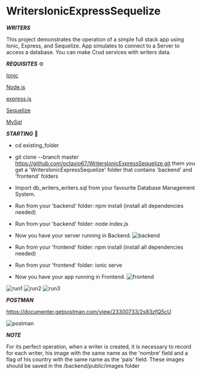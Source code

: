 # WritersIonicExpressSequelize

***WRITERS***

This project demonstrates the operation of a simple full stack app using Ionic, Express, and Sequelize. App simulates to connect to a Server to access a database. You can make Crud services with writers data.


***REQUISITES*** ⚙️

[Ionic](https://ionicframework.com/)


[Node.js](https://nodejs.org/es/)


[express.js](https://expressjs.com/)


[Sequelize](https://sequelize.org/)


[MySql](https://www.mysql.com/)
 

***STARTING*** 🚀

- cd existing_folder

- git clone --branch master https://github.com/octavio67/WritersIonicExpressSequelize.git
them you get a 'WritersIonicExpressSequelize' folder that contains 'backend' and 'frontend' folders

- Import db_writers_writers.sql from your favourite Database Management System.

- Run from your 'backend' folder: npm install (install all dependencies needed)

- Run from your 'backend' folder: node index.js

- Now you have your server running in Backend.
![backend](https://user-images.githubusercontent.com/57419892/194329213-6c09ca48-3907-41c4-9602-55bdf929cad8.JPG)

- Run from your 'frontend' folder: npm install (install all dependencies needed)

- Run from your 'frontend' folder: ionic serve

- Now you have your app running in Frontend.
![frontend](https://user-images.githubusercontent.com/57419892/194329276-48188e07-7de4-486d-b0f7-ae98b86fc504.JPG)

![run1](https://user-images.githubusercontent.com/57419892/194329319-faa236a7-a4b2-401b-8219-431dfc034ee9.JPG)
![run2](https://user-images.githubusercontent.com/57419892/194329341-985af905-f8d0-45fd-a32e-c853a6a1e22b.JPG)
![run3](https://user-images.githubusercontent.com/57419892/194329356-b4e797e3-450e-4f97-84d4-ba4728eca806.JPG)


***POSTMAN***

https://documenter.getpostman.com/view/23300733/2s83zfQ5cU

![postman](https://user-images.githubusercontent.com/57419892/194326294-13c16440-3d8b-4e0d-b41f-b4a1ee948cc4.JPG)


***NOTE***

For its perfect operation, when a writer is created, it is necessary to record for each writer, his image with the same name as the 'nombre' field and a flag of his country with the same name as the 'pais' field. These images should be saved in the /backend/public/images folder


